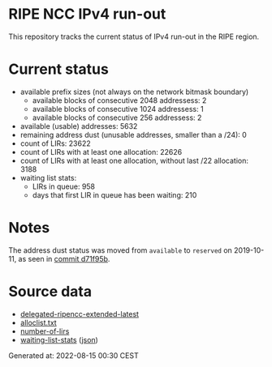 # RIPE NCC IPv4 run-out
This repository tracks the current status of IPv4 run-out in the RIPE region.

# Current status
- available prefix sizes (not always on the network bitmask boundary)
  - available blocks of consecutive 2048 addressess: 2
  - available blocks of consecutive 1024 addressess: 1
  - available blocks of consecutive 256 addressess: 2
- available (usable) addresses: 5632
- remaining address dust (unusable addresses, smaller than a /24): 0
- count of LIRs: 23622
- count of LIRs with at least one allocation: 22626
- count of LIRs with at least one allocation, without last /22 allocation: 3188
- waiting list stats:
  - LIRs in queue: 958
  - days that first LIR in queue has been waiting: 210

# Notes
The address dust status was moved from `available` to `reserved` on 2019-10-11, as seen in [commit d71f95b](https://github.com/zajdee/ripe-ncc-ipv4-runout/commit/d71f95b1f7c9f639556e395e4ad0f41e54834954).

# Source data
- [delegated-ripencc-extended-latest](https://ftp.ripe.net/pub/stats/ripencc/delegated-ripencc-extended-latest)
- [alloclist.txt](https://ftp.ripe.net/pub/stats/ripencc/membership/alloclist.txt)
- [number-of-lirs](https://labs.ripe.net/statistics/number-of-lirs)
- [waiting-list-stats](https://www.ripe.net/manage-ips-and-asns/ipv4/ipv4-waiting-list) ([json](https://www-static.ripe.net/dynamic/ipv4-waiting-list/stats.json))

Generated at: 2022-08-15 00:30 CEST
